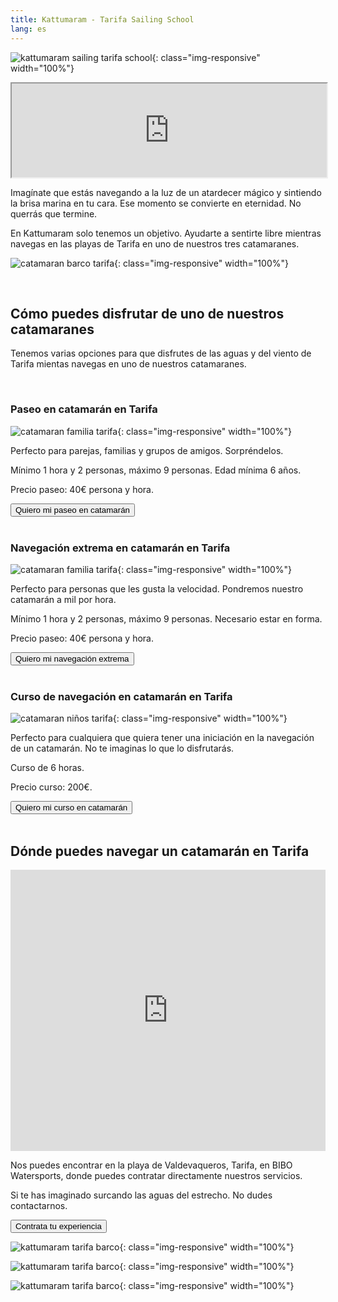 ```yaml
---
title: Kattumaram - Tarifa Sailing School
lang: es
---
```


![kattumaram sailing tarifa school](/assets/images/logo-2.png){: class="img-responsive" width="100%"}

<div class="embed-responsive embed-responsive-16by9">
  <iframe width="100%" class="embed-responsive-item" src="https://www.youtube.com/embed/wnnz8vdHqDc?autoplay=1&cc_load_policy=1"></iframe>
</div>

Imagínate que estás navegando a la luz de un atardecer mágico y sintiendo la brisa marina en tu cara. Ese momento se convierte en eternidad. No querrás que termine.

En Kattumaram solo tenemos un objetivo. Ayudarte a sentirte libre mientras navegas en las playas de Tarifa en uno de nuestros tres catamaranes.

![catamaran barco tarifa](/assets/images/boat.jpeg){: class="img-responsive" width="100%"}

<br>

## **Cómo puedes disfrutar de uno de nuestros catamaranes**

Tenemos varias opciones para que disfrutes de las aguas y del viento de Tarifa mientas navegas en uno de nuestros catamaranes.

<br>

### **Paseo en catamarán en Tarifa**

![catamaran familia tarifa](/assets/images/boat_family.jpeg){: class="img-responsive" width="100%"}

Perfecto para parejas, familias y grupos de amigos. Sorpréndelos.

Mínimo 1 hora y 2 personas, máximo 9 personas. Edad mínima 6 años.

Precio paseo: 40€ persona y hora.

<a href="https://socialmedia638083.typeform.com/to/YcuDK5zW">
  <button type="button" class="btn btn-dark">
    Quiero mi paseo en catamarán
  </button>
</a>

<br>
<br>

### **Navegación extrema en catamarán en Tarifa**

![catamaran familia tarifa](/assets/images/boat_sport.jpeg){: class="img-responsive" width="100%"}

Perfecto para personas que les gusta la velocidad. Pondremos nuestro catamarán a mil por hora.

Mínimo 1 hora y 2 personas, máximo 9 personas. Necesario estar en forma.

Precio paseo: 40€ persona y hora.

<a href="https://socialmedia638083.typeform.com/to/YcuDK5zW">
  <button type="button" class="btn btn-dark">
    Quiero mi navegación extrema
  </button>
</a>

<br>
<br>

### **Curso de navegación en catamarán en Tarifa**

![catamaran niños tarifa](/assets/images/kids.jpeg){: class="img-responsive" width="100%"}

Perfecto para cualquiera que quiera tener una iniciación en la navegación de un catamarán. No te imaginas lo que lo disfrutarás.

Curso de 6 horas.

Precio curso: 200€.

<a href="https://socialmedia638083.typeform.com/to/YcuDK5zW">
  <button type="button" class="btn btn-dark">
    Quiero mi curso en catamarán
  </button>
</a>

<br>
<br>


## **Dónde puedes navegar un catamarán en Tarifa**

<iframe src="https://www.google.com/maps/embed?pb=!1m14!1m8!1m3!1d12900.255775060012!2d-5.6847073!3d36.0675444!3m2!1i1024!2i768!4f13.1!3m3!1m2!1s0x0%3A0x9de219abb6d0b29d!2sBIBO%20Watersports!5e0!3m2!1sen!2ses!4v1622299827335!5m2!1sen!2ses" width="100%" height="450" style="border:0;" allowfullscreen="" loading="lazy"></iframe>

Nos puedes encontrar en la playa de Valdevaqueros, Tarifa, en BIBO Watersports, donde puedes contratar directamente nuestros servicios. 

Si te has imaginado surcando las aguas del estrecho. No dudes contactarnos.

<a href="https://socialmedia638083.typeform.com/to/YcuDK5zW">
  <button type="button" class="btn btn-dark">
    Contrata tu experiencia
  </button>
</a>

<br>

![kattumaram tarifa barco](/assets/images/team.jpeg){: class="img-responsive" width="100%"}

![kattumaram tarifa barco](/assets/images/team_boat.jpeg){: class="img-responsive" width="100%"}

![kattumaram tarifa barco](/assets/images/boat_beach.jpeg){: class="img-responsive" width="100%"}

<br>











    
  
